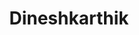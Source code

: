 ---
title: Dineshkarthik
github: https://github.com/Dineshkarthik
mode: light
transition: 1s
score: 86.1
archetype:
- Cool Banner
- Little Bit of Everything
- Github Actions
---